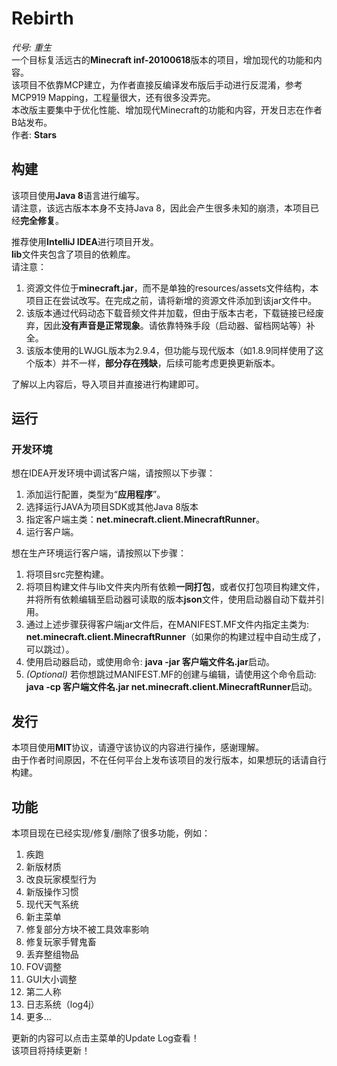 # Rebirth
*代号: 重生*  
一个目标复活远古的**Minecraft inf-20100618**版本的项目，增加现代的功能和内容。  
该项目不依靠MCP建立，为作者直接反编译发布版后手动进行反混淆，参考MCP919 Mapping，工程量很大，还有很多没弄完。  
本改版主要集中于优化性能、增加现代Minecraft的功能和内容，开发日志在作者B站发布。  
作者: **Stars**  
## 构建
该项目使用**Java 8**语言进行编写。  
请注意，该远古版本本身不支持Java 8，因此会产生很多未知的崩溃，本项目已经**完全修复**。  
  
推荐使用**IntelliJ IDEA**进行项目开发。  
**lib**文件夹包含了项目的依赖库。  
请注意：
1. 资源文件位于**minecraft.jar**，而不是单独的resources/assets文件结构，本项目正在尝试改写。在完成之前，请将新增的资源文件添加到该jar文件中。    
2. 该版本通过代码动态下载音频文件并加载，但由于版本古老，下载链接已经废弃，因此**没有声音是正常现象**。请依靠特殊手段（启动器、留档网站等）补全。  
3. 该版本使用的LWJGL版本为2.9.4，但功能与现代版本（如1.8.9同样使用了这个版本）并不一样，**部分存在残缺**，后续可能考虑更换更新版本。
  
了解以上内容后，导入项目并直接进行构建即可。  
## 运行
### 开发环境
想在IDEA开发环境中调试客户端，请按照以下步骤：
1. 添加运行配置，类型为“**应用程序**”。
2. 选择运行JAVA为项目SDK或其他Java 8版本
3. 指定客户端主类：**net.minecraft.client.MinecraftRunner**。
4. 运行客户端。
  
想在生产环境运行客户端，请按照以下步骤：
1. 将项目src完整构建。
2. 将项目构建文件与lib文件夹内所有依赖**一同打包**，或者仅打包项目构建文件，并将所有依赖编辑至启动器可读取的版本**json**文件，使用启动器自动下载并引用。
3. 通过上述步骤获得客户端jar文件后，在MANIFEST.MF文件内指定主类为: **net.minecraft.client.MinecraftRunner**（如果你的构建过程中自动生成了，可以跳过）。
4. 使用启动器启动，或使用命令: **java -jar 客户端文件名.jar**启动。
5. *(Optional)* 若你想跳过MANIFEST.MF的创建与编辑，请使用这个命令启动: **java -cp 客户端文件名.jar net.minecraft.client.MinecraftRunner**启动。  
## 发行
本项目使用**MIT**协议，请遵守该协议的内容进行操作，感谢理解。  
由于作者时间原因，不在任何平台上发布该项目的发行版本，如果想玩的话请自行构建。  
## 功能
本项目现在已经实现/修复/删除了很多功能，例如：
1. 疾跑
2. 新版材质
3. 改良玩家模型行为
4. 新版操作习惯
5. 现代天气系统
6. 新主菜单
7. 修复部分方块不被工具效率影响
8. 修复玩家手臂鬼畜
9. 丢弃整组物品
10. FOV调整
11. GUI大小调整
12. 第二人称
13. 日志系统（log4j）
14. 更多...
  
更新的内容可以点击主菜单的Update Log查看！  
该项目将持续更新！  
